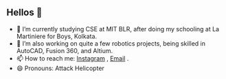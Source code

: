 ## Hellos 👋

- 🔭 I’m currently studying CSE at MIT BLR, after doing my schooling at La Martiniere for Boys, Kolkata.
- 👯 I’m also working on quite a few robotics projects, being skilled in AutoCAD, Fusion 360, and Altium.
- 📫 How to reach me: <a href="https://www.instagram.com/_adityadutta/" target="_blank" rel="noopener noreferrer">Instagram</a> , <a href="mailto:adityadutta2006@gmail.com">Email</a> .
- 😄 Pronouns: Attack Helicopter
